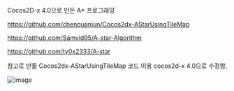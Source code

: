 Cocos2D-x 4.0으로 만든 A* 프로그래밍

https://github.com/chenquanjun/Cocos2dx-AStarUsingTileMap

https://github.com/Samvid95/A-star-Algorithm

https://github.com/ty0x2333/A-star

참고로 만듦
Cocos2dx-AStarUsingTileMap 코드 이용 cocos2d-x 4.0으로 수정함.

![image](https://github.com/neojijon/AStar/assets/1780556/f8aca4e6-e528-438b-a2a6-567d8879f477)
